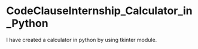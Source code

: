 # CodeClauseInternship_Calculator_in_Python
I have created a calculator in python by using tkinter module.
